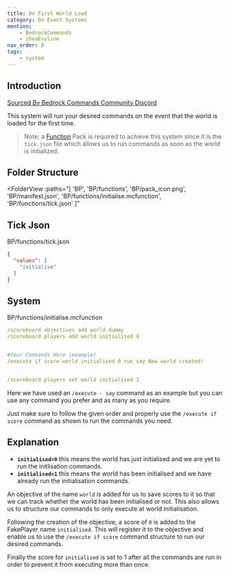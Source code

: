 ```yaml
---
title: On First World Load
category: On Event Systems
mention:
    - BedrockCommands
    - zheaEvyline
nav_order: 0
tags:
    - system
---
```


## Introduction

[Sourced By Bedrock Commands Community Discord](https://discord.gg/SYstTYx5G5)

This system will run your desired commands on the event that the world is loaded for the first time.
> Note; a [Function](/commands/functions.html) Pack is required to achieve this system since it is the `tick.json` file which allows us to run commands as soon as the world is initialized.

## Folder Structure

<FolderView
	:paths="[
    'BP',
    'BP/functions',
    'BP/pack_icon.png',
    'BP/manifest.json',
    'BP/functions/initialise.mcfunction',
    'BP/functions/tick.json'
]"
></FolderView>

## Tick Json

<CodeHeader>BP/functions/tick.json</CodeHeader>
```json
{
  "values": [
    "initialise"
  ]
}
```

## System

<CodeHeader>BP/functions/initialise.mcfunction</CodeHeader>
```yaml
/scoreboard objectives add world dummy
/scoreboard players add world initialised 0 


#Your Commands Here (example)
/execute if score world initialised 0 run say New world created!


/scoreboard players set world initialised 1
```

Here we have used an `/execute - say` command as an example but you can use any command you prefer and as many as you require.

Just make sure to follow the given order and properly use the `/execute if score` command as shown to run the commands you need.

## Explanation

- **` initialised=0 `** this means the world has just initialised and we are yet to run the initlisation commands.
- **` initialised=1 `** this means the world has been initialised and we have already run the initialisation commands.

An objective of the name `world` is added for us to save scores to it so that we can track whether the world has been initialised or not. This also allows us to structure our commands to only execute at world initialisation.

Following the creation of the objective, a score of `0` is added to the FakePlayer name `initialised`. This will register it to the objective and enable us to use the `/execute if score` command structure to run our desired commands.

Finally the score for `initialised` is set to 1 after all the commands are run in order to prevent it from executing more than once.
